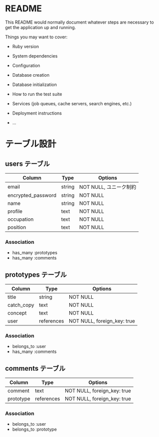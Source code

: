 # README

This README would normally document whatever steps are necessary to get the
application up and running.

Things you may want to cover:

* Ruby version

* System dependencies

* Configuration

* Database creation

* Database initialization

* How to run the test suite

* Services (job queues, cache servers, search engines, etc.)

* Deployment instructions

* ...

# テーブル設計

## users テーブル

| Column             | Type   | Options          |
| ------------------ | ------ | ---------------- |
| email              | string | NOT NULL, ユニーク制約 |
| encrypted_password | string | NOT NULL         |
| name               | string | NOT NULL         |
| profile            | text   | NOT NULL         |
| occupation         | text   | NOT NULL         |
| position           | text   | NOT NULL         |

### Association

- has_many :prototypes
- has_many :comments

## prototypes テーブル

| Column     | Type       | Options                     |
| ---------- | ---------- | --------------------------- |
| title      | string     | NOT NULL                    |
| catch_copy | text       | NOT NULL                    |
| concept    | text       | NOT NULL                    |
| user       | references | NOT NULL, foreign_key: true |

### Association

- belongs_to :user
- has_many :comments

## comments テーブル

| Column    | Type       | Options                     |
| --------- | ---------- | --------------------------- |
| comment   | text       | NOT NULL, foreign_key: true |
| prototype | references | NOT NULL, foreign_key: true |

### Association

- belongs_to :user
- belongs_to :prototype